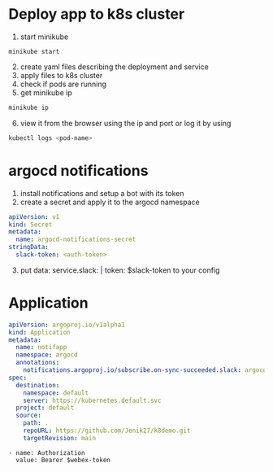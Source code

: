 # Deploy app to k8s cluster

1. start minikube

```
minikube start
```

2. create yaml files describing the deployment and service
3. apply files to k8s cluster
4. check if pods are running
5. get minikube ip

```bash
minikube ip
```

6. view it from the browser using the ip and port or log it by using

```bash
kubectl logs <pod-name>
```

# argocd notifications

1. install notifications and setup a bot with its token
2. create a secret and apply it to the argocd namespace

```yaml
apiVersion: v1
kind: Secret
metadata:
  name: argocd-notifications-secret
stringData:
  slack-token: <auth-token>
```

3. put
   data:
   service.slack: |
   token: $slack-token
   to your config

# Application

```yaml
apiVersion: argoproj.io/v1alpha1
kind: Application
metadata:
  name: notifapp
  namespace: argocd
  annotations:
    notifications.argoproj.io/subscribe.on-sync-succeeded.slack: argocd-channel
spec:
  destination:
    namespace: default
    server: https://kubernetes.default.svc
  project: default
  source:
    path: .
    repoURL: https://github.com/Jenik27/k8demo.git
    targetRevision: main
```

    - name: Authorization
      value: Bearer $webex-token
